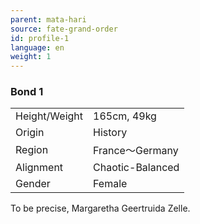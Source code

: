 ```yaml
---
parent: mata-hari
source: fate-grand-order
id: profile-1
language: en
weight: 1
---
```


### Bond 1

<table>
  <tr><td>Height/Weight</td><td>165cm, 49kg</td></tr>
  <tr><td>Origin</td><td>History</td></tr>
  <tr><td>Region</td><td>France～Germany</td></tr>
  <tr><td>Alignment</td><td>Chaotic-Balanced</td></tr>
  <tr><td>Gender</td><td>Female</td></tr>
</table>

To be precise, Margaretha Geertruida Zelle.
